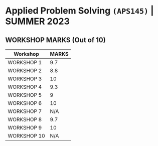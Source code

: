 # **Applied Problem Solving** `(APS145)` **| SUMMER 2023**
## WORKSHOP MARKS (Out of 10)
| Workshop     | MARKS  |
| ------------ | ------ |
| WORKSHOP 1   | 9.7    |
| WORKSHOP 2   | 8.8    |
| WORKSHOP 3   | 10     |
| WORKSHOP 4   | 9.3    |
| WORKSHOP 5   | 9      |
| WORKSHOP 6   | 10     |
| WORKSHOP 7   | N/A    |
| WORKSHOP 8   | 9.7    |
| WORKSHOP 9   | 10     |
| WORKSHOP 10  | N/A    |
